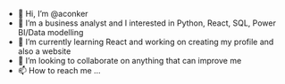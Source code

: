 - 👋 Hi, I’m @aconker
- 👀 I’m a business analyst and I interested in Python, React, SQL, Power BI/Data modelling
- 🌱 I’m currently learning React and working on creating my profile and also a website
- 💞️ I’m looking to collaborate on anything that can improve me
- 📫 How to reach me ...

<!---
aconker/aconker is a ✨ special ✨ repository because its `README.md` (this file) appears on your GitHub profile.
You can click the Preview link to take a look at your changes.
--->
